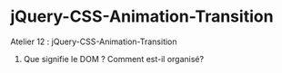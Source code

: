 # jQuery-CSS-Animation-Transition
Atelier 12 : jQuery-CSS-Animation-Transition
1. Que signifie le DOM ? Comment est-il organisé?
